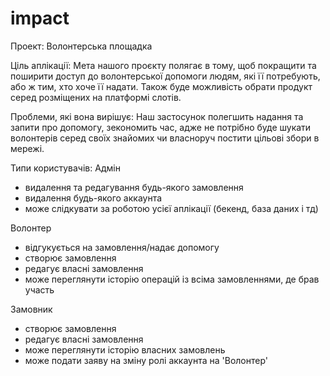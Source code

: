 # impact

Проект: Волонтерська площадка 

Ціль аплікації: Мета нашого проєкту полягає в тому, щоб покращити та поширити доступ до волонтерської допомоги людям, які її потребують, або ж тим, хто хоче її надати. Також буде можливість обрати продукт серед розміщених на платформі слотів.

Проблеми, які вона вирішує:
Наш застосунок полегшить надання та запити про допомогу, зекономить час, адже не потрібно буде шукати волонтерів серед своїх знайомих чи власноруч постити цільові збори в мережі.

Типи користувачів:
Адмін
- видалення та редагування будь-якого замовлення
- видалення будь-якого аккаунта 
- може слідкувати за роботою усієї аплікації (бекенд, база даних і тд)

Волонтер
- відгукується на замовлення/надає допомогу
- створює замовлення
- редагує власні замовлення
- може переглянути історію операцій із всіма замовленнями, де брав участь 
 
Замовник
- створює замовлення
- редагує власні замовлення
- може переглянути історію власних замовлень
- може подати заяву на зміну ролі аккаунта на 'Волонтер'
